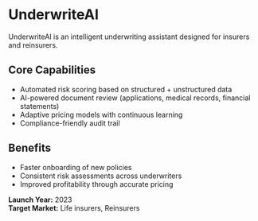 # UnderwriteAI

UnderwriteAI is an intelligent underwriting assistant designed for insurers and reinsurers.

## Core Capabilities
- Automated risk scoring based on structured + unstructured data
- AI-powered document review (applications, medical records, financial statements)
- Adaptive pricing models with continuous learning
- Compliance-friendly audit trail

## Benefits
- Faster onboarding of new policies
- Consistent risk assessments across underwriters
- Improved profitability through accurate pricing

**Launch Year:** 2023  
**Target Market:** Life insurers, Reinsurers  

